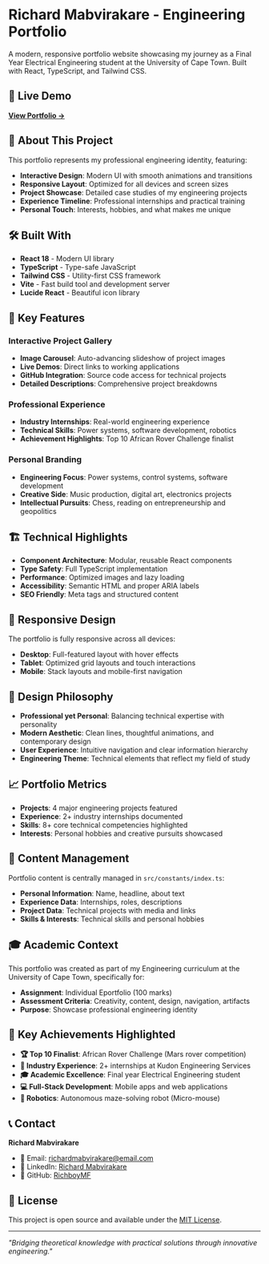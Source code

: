 # Richard Mabvirakare - Engineering Portfolio

A modern, responsive portfolio website showcasing my journey as a Final Year Electrical Engineering student at the University of Cape Town. Built with React, TypeScript, and Tailwind CSS.

## 🌟 Live Demo

**[View Portfolio →](https://richard-mabvirakare.vercel.app/)**

## 🚀 About This Project

This portfolio represents my professional engineering identity, featuring:

- **Interactive Design**: Modern UI with smooth animations and transitions
- **Responsive Layout**: Optimized for all devices and screen sizes
- **Project Showcase**: Detailed case studies of my engineering projects
- **Experience Timeline**: Professional internships and practical training
- **Personal Touch**: Interests, hobbies, and what makes me unique

## 🛠️ Built With

- **React 18** - Modern UI library
- **TypeScript** - Type-safe JavaScript
- **Tailwind CSS** - Utility-first CSS framework
- **Vite** - Fast build tool and development server
- **Lucide React** - Beautiful icon library

## 🎯 Key Features

### Interactive Project Gallery

- **Image Carousel**: Auto-advancing slideshow of project images
- **Live Demos**: Direct links to working applications
- **GitHub Integration**: Source code access for technical projects
- **Detailed Descriptions**: Comprehensive project breakdowns

### Professional Experience

- **Industry Internships**: Real-world engineering experience
- **Technical Skills**: Power systems, software development, robotics
- **Achievement Highlights**: Top 10 African Rover Challenge finalist

### Personal Branding

- **Engineering Focus**: Power systems, control systems, software development
- **Creative Side**: Music production, digital art, electronics projects
- **Intellectual Pursuits**: Chess, reading on entrepreneurship and geopolitics

## 🏗️ Technical Highlights

- **Component Architecture**: Modular, reusable React components
- **Type Safety**: Full TypeScript implementation
- **Performance**: Optimized images and lazy loading
- **Accessibility**: Semantic HTML and proper ARIA labels
- **SEO Friendly**: Meta tags and structured content

## 📱 Responsive Design

The portfolio is fully responsive across all devices:

- **Desktop**: Full-featured layout with hover effects
- **Tablet**: Optimized grid layouts and touch interactions
- **Mobile**: Stack layouts and mobile-first navigation

## 🎨 Design Philosophy

- **Professional yet Personal**: Balancing technical expertise with personality
- **Modern Aesthetic**: Clean lines, thoughtful animations, and contemporary design
- **User Experience**: Intuitive navigation and clear information hierarchy
- **Engineering Theme**: Technical elements that reflect my field of study

## 📈 Portfolio Metrics

- **Projects**: 4 major engineering projects featured
- **Experience**: 2+ industry internships documented
- **Skills**: 8+ core technical competencies highlighted
- **Interests**: Personal hobbies and creative pursuits showcased

## 📄 Content Management

Portfolio content is centrally managed in `src/constants/index.ts`:

- **Personal Information**: Name, headline, about text
- **Experience Data**: Internships, roles, descriptions
- **Project Data**: Technical projects with media and links
- **Skills & Interests**: Technical skills and personal hobbies

## 🎓 Academic Context

This portfolio was created as part of my Engineering curriculum at the University of Cape Town, specifically for:

- **Assignment**: Individual Eportfolio (100 marks)
- **Assessment Criteria**: Creativity, content, design, navigation, artifacts
- **Purpose**: Showcase professional engineering identity

## 🌟 Key Achievements Highlighted

- **🏆 Top 10 Finalist**: African Rover Challenge (Mars rover competition)
- **💼 Industry Experience**: 2+ internships at Kudon Engineering Services
- **🎓 Academic Excellence**: Final year Electrical Engineering student
- **💻 Full-Stack Development**: Mobile apps and web applications
- **🤖 Robotics**: Autonomous maze-solving robot (Micro-mouse)

## 📞 Contact

**Richard Mabvirakare**

- 📧 Email: richardmabvirakare@email.com
- 💼 LinkedIn: [Richard Mabvirakare](https://www.linkedin.com/in/richardmabvirakare-190995225/)
- 🐙 GitHub: [RichboyMF](https://github.com/RichboyMF)

## 📄 License

This project is open source and available under the [MIT License](LICENSE).

---

_"Bridging theoretical knowledge with practical solutions through innovative engineering."_
